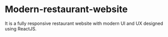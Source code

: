 # Modern-restaurant-website
It is a fully responsive restaurant website with modern UI and UX designed using ReactJS.
